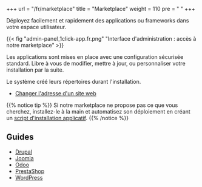+++
url = "/fr/marketplace"
title = "Marketplace"
weight = 110
pre = "<i class='fas fa-fw fa-store'></i> "
+++

Déployez facilement et rapidement des applications ou frameworks dans votre espace utilisateur.

{{< fig "admin-panel_1click-app.fr.png" "Interface d'administration : accès à notre marketplace" >}}

Les applications sont mises en place avec une configuration sécurisée standard. Libre à vous de modifier, mettre à jour, ou personnaliser votre installation par la suite.

Le système créé leurs répertoires durant l'installation.

- [Changer l'adresse d'un site web](sites/change-a-website-address)

{{% notice tip %}}
Si notre marketplace ne propose pas ce que vous cherchez, installez-le à la main et automatisez son déploiement en créant un [script d'installation applicatif](marketplace/build-application-script).
{{% /notice %}}

## Guides

- [Drupal](marketplace/drupal)
- [Joomla](marketplace/joomla)
- [Odoo](marketplace/odoo)
- [PrestaShop](marketplace/prestashop)
- [WordPress](marketplace/wordpress)
